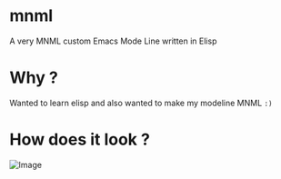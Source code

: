 # mnml
A very MNML custom Emacs Mode Line written in Elisp

# Why ?

Wanted to learn elisp and also wanted to make my modeline MNML `:)`

# How does it look ?

![Image]("./images/ss.png")